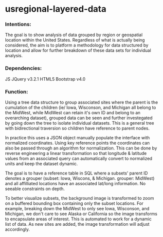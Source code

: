 # usregional-layered-data

### Intentions:
The goal is to show analysis of data grouped by region or geospatial location within the United States. Regardless of what is actually being considered, the aim is to platform a methodology for data structured by location and allow for further breakdown of these data sets for individual analysis.

### Dependencies:
JS
JQuery v3.2.1
HTML5
Bootstrap v4.0

### Function:
Using a tree data structure to group associated sites where the parent is the cumulation of the children (ie/ Iowa, Wisconson, and Michigan all belong to the MidWest, while MidWest can retain it's own ID and belong to an overarching dataset), grouped data can be seen and further investegated by going down the tree to isolate individual datasets. This is a general tree with bidirectional traversion so children have reference to parent nodes. 

In practice this uses a JSON object manually populate the interface with normalized coordinates. Using key reference points the coordinates can also be passed through an algorithm for normalization. This can be done by reverse engineering a linear transformation so that longitude & latitude values from an associated query can automatically convert to normalized units and keep the dataset dynamic. 

The goal is to have a reference table in SQL where a subsets' parent ID denotes a grouper (subset: Iowa, Wiscons, & Michigan. grouper: MidWest) and all affilliated locations have an associated lat/long information. No seeable constraints on depth.

To better visualize subsets, the background image is transformed to zoom on a buffered bounding box containing only the subset locations. For example, breaking down the MidWest to only see Iowa, Wisconson, and Michigan, we don't care to see Alaska or California so the image transforms to encapsulate areas of interest. This is automated to work for a dynamic list of data. As new sites are added, the image transformation will adjust accordingly.
